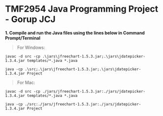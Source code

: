 # TMF2954 Java Programming Project - Gorup JCJ
**1. Compile and run the Java files using the lines below in Command Prompt/Terminal**

>For Windows:

`javac -d src -cp .\jars\jfreechart-1.5.3.jar;.\jars\jdatepicker-1.3.4.jar templates/*.java *.java`

`java -cp .\src;.\jars\jfreechart-1.5.3.jar;.\jars\jdatepicker-1.3.4.jar Project`

>For Mac:

`javac -d src -cp ./jars/jfreechart-1.5.3.jar:./jars/jdatepicker-1.3.4.jar templates/*.java *.java`

`java -cp ./src:./jars/jfreechart-1.5.3.jar:./jars/jdatepicker-1.3.4.jar Project`
